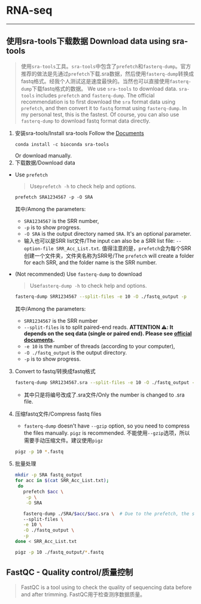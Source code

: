 # RNA-seq  

-------
## 使用sra-tools下载数据 Download data using sra-tools 
> 使用`sra-tools`工具。`sra-tools`中包含了`prefetch`和`fasterq-dump`。官方推荐的做法是先通过`prefetch`下载.sra数据，然后使用`fasterq-dump`转换成fastq格式。经我个人测试这是速度最快的。当然也可以直接使用`fasterq-dump`下载fastq格式的数据。
> We use `sra-tools` to download data. `sra-tools` includes `prefetch` and `fasterq-dump`. The official recommendation is to first download the `sra` format data using `prefetch`, and then convert it to `fastq` format using `fasterq-dump`. In my personal test, this is the fastest. Of course, you can also use `fasterq-dump` to download fastq format data directly.
1. 安装sra-tools/Install sra-tools
   Follow the [Documents](https://github.com/ncbi/sra-tools)
   ```
   conda install -c bioconda sra-tools
   ```
   Or download manually.
   <br>
2. 下载数据/Download data
  - Use `prefetch`
     > Use`prefetch -h` to check help and options.
     ```
     prefetch SRA1234567 -p -O SRA
     ```
     其中/Among the parameters:
     - `SRA1234567` is the SRR number,
     - `-p` is to show progress.
     - `-O SRA` is the output directory named `SRA`. It's an optional parameter. 
     - 输入也可以是SRR list文件/The input can also be a SRR list file: `--option-file SRR_Acc_List.txt`. 值得注意的是，`prefetch`会为每个SRR创建一个文件夹，文件夹名称为SRR号/The `prefetch` will create a folder for each SRR, and the folder name is the SRR number.
  - (Not recommended) Use `fasterq-dump` to download
     > Use`fasterq-dump -h` to check help and options.
     ```bash
     fasterq-dump SRR1234567 --split-files -e 10 -O ./fastq_output -p
     ```
     其中/Among the parameters:
    
     - `SRR1234567` is the SRR number
     - `--split-files` is to split paired-end reads. __ATTENTION ⚠️:  It depends on the seq data (single or paired end). Please see [official documents](https://github.com/ncbi/sra-tools/wiki/HowTo:-fasterq-dump).__
     - `-e 10` is the number of threads (according to your computer),
     - `-O ./fastq_output` is the output directory.
     - `-p` is to show progress.    
3. Convert to fastq/转换成fastq格式  
   ```bash
   fasterq-dump SRR1234567.sra --split-files -e 10 -O ./fastq_output -p
   ```
   - 其中只是将编号改成了.sra文件/Only the number is changed to .sra file.
4. 压缩fastq文件/Compress fastq files
   - `fasterq-dump` doesn't have `--gzip` option, so you need to compress the files manually. `pigz` is recommended. 不能使用`--gzip`选项，所以需要手动压缩文件。建议使用`pigz`
    ```bash
    pigz -p 10 *.fastq
    ```
5. 批量处理

   ```bash
   mkdir -p SRA fastq_output
   for acc in $(cat SRR_Acc_List.txt);
    do
      prefetch $acc \
       -p \
       -O SRA 

      fasterq-dump ./SRA/$acc/$acc.sra \  # Due to the prefetch, the sra file is in the folder named by SRR number.
      --split-files \
      -e 10 \
      -O ./fastq_output \
      -p
   done < SRR_Acc_List.txt 

   pigz -p 10 ./fastq_output/*.fastq
   ```
## FastQC - Quality control/质量控制
> FastQC is a tool using to check the quality of sequencing data before and after trimming.
> FastQC用于检查测序数据质量。
> 